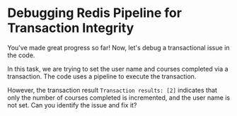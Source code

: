 # Debugging Redis Pipeline for Transaction Integrity

You've made great progress so far! Now, let's debug a transactional issue in the code.

In this task, we are trying to set the user name and courses completed via a transaction. The code uses a pipeline to execute the transaction.

However, the transaction result `Transaction results: [2]` indicates that only the number of courses completed is incremented, and the user name is not set. Can you identify the issue and fix it?